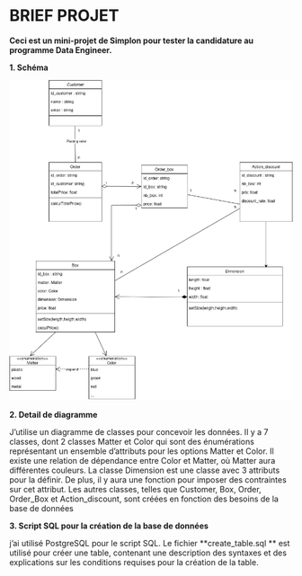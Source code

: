# BRIEF PROJET
**Ceci est un mini-projet de Simplon pour tester la candidature au programme Data Engineer.**

**1. Schéma**

![Diagramme de classe](briefprojefull.png)

**2. Detail de diagramme**

J’utilise un diagramme de classes pour concevoir les données. Il y a 7 classes, dont 2 classes Matter
et Color qui sont des énumérations représentant un ensemble d’attributs pour les options Matter
et Color. Il existe une relation de dépendance entre Color et Matter, où Matter aura différentes
couleurs. La classe Dimension est une classe avec 3 attributs pour la définir. De plus, il y aura
une fonction pour imposer des contraintes sur cet attribut. Les autres classes, telles que Customer,
Box, Order, Order_Box et Action_discount, sont créées en fonction des besoins de la base de
données

**3. Script SQL pour la création de la base de données**

j’ai utilisé PostgreSQL pour le script SQL. Le fichier **create_table.sql ** est utilisé pour créer une table, contenant une description des syntaxes et des explications sur les conditions requises pour la création de la table.
